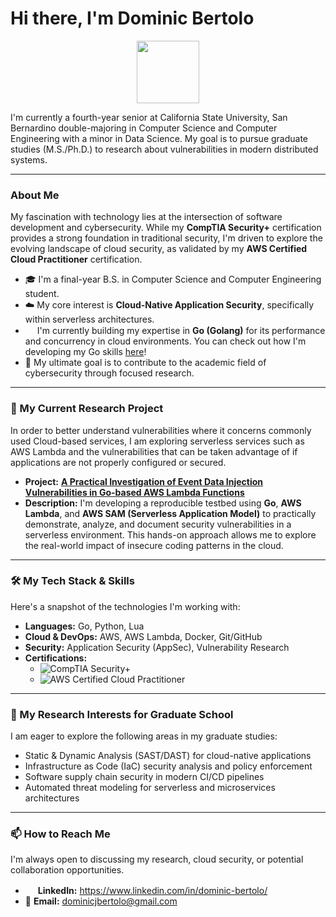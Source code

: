 # Hi there, I'm Dominic Bertolo

<div align="center">
  <img src="https://omeka-s.csusb.edu/files/asset/3f0f9c0295b4d88b4e52f526966d88b238b6fa95.png" width="100">
</div>

I'm currently a fourth-year senior at California State University, San Bernardino double-majoring in Computer Science and Computer Engineering with a minor in Data Science. My goal is to pursue graduate studies (M.S./Ph.D.) to research about vulnerabilities in modern distributed systems.

---

###  About Me

My fascination with technology lies at the intersection of software development and cybersecurity. While my **CompTIA Security+** certification provides a strong foundation in traditional security, I'm driven to explore the evolving landscape of cloud security, as validated by my **AWS Certified Cloud Practitioner** certification.

- 🎓 I'm a final-year B.S. in Computer Science and Computer Engineering student.
- ☁️ My core interest is **Cloud-Native Application Security**, specifically within serverless architectures.
- <img src="https://camo.githubusercontent.com/a72f086b878c2e74b90d5dbd3360e7a4aa132a219a662f4d83b7c243298fea4d/68747470733a2f2f7261772e6769746875622e636f6d2f676f6c616e672d73616d706c65732f676f706865722d766563746f722f6d61737465722f676f706865722e706e67" width=15> I'm currently building my expertise in **Go (Golang)** for its performance and concurrency in cloud environments. You can check out how I'm developing my Go skills [here](https://github.com/djbertolo/learning-go)!
- 📄 My ultimate goal is to contribute to the academic field of cybersecurity through focused research.

---

### 🔭 My Current Research Project

In order to better understand vulnerabilities where it concerns commonly used Cloud-based services, I am exploring serverless services such as AWS Lambda and the vulnerabilities that can be taken advantage of if applications are not properly configured or secured.

* **Project:** **[A Practical Investigation of Event Data Injection Vulnerabilities in Go-based AWS Lambda Functions](https://github.com/your-username/go-lambda-security-research)**
* **Description:** I'm developing a reproducible testbed using **Go**, **AWS Lambda**, and **AWS SAM (Serverless Application Model)** to practically demonstrate, analyze, and document security vulnerabilities in a serverless environment. This hands-on approach allows me to explore the real-world impact of insecure coding patterns in the cloud.

---

### 🛠️ My Tech Stack & Skills

Here's a snapshot of the technologies I'm working with:

* **Languages:** Go, Python, Lua
* **Cloud & DevOps:** AWS, AWS Lambda, Docker, Git/GitHub
* **Security:** Application Security (AppSec), Vulnerability Research
* **Certifications:**
    * ![CompTIA Security+](https://img.shields.io/badge/CompTIA_Security+-SY0--701-blue?style=for-the-badge&logo=comptia)
    * ![AWS Certified Cloud Practitioner](https://img.shields.io/badge/AWS_Certified_Cloud_Practitioner-CLF--C01-orange?style=for-the-badge&logo=amazon-aws)

---

### 🌱 My Research Interests for Graduate School

I am eager to explore the following areas in my graduate studies:

* Static & Dynamic Analysis (SAST/DAST) for cloud-native applications
* Infrastructure as Code (IaC) security analysis and policy enforcement
* Software supply chain security in modern CI/CD pipelines
* Automated threat modeling for serverless and microservices architectures

---

### 📫 How to Reach Me

I'm always open to discussing my research, cloud security, or potential collaboration opportunities.

* <img src="https://content.linkedin.com/content/dam/me/business/en-us/amp/xbu/linkedin-revised-brand-guidelines/in-logo/fg/brand-inlogo-download-fg-dsk-v01.png/jcr:content/renditions/brand-inlogo-download-fg-dsk-v01-2x.png" width=16> **LinkedIn:** https://www.linkedin.com/in/dominic-bertolo/
* 📧 **Email:** [dominicjbertolo@gmail.com](mailto:dominicjbertolo@gmail.com)

